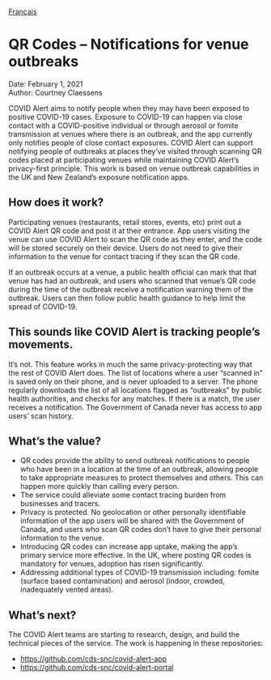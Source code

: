 [Français](https://github.com/cds-snc/covid-alert-documentation/blob/main/produit/codes-qr.md)

# QR Codes – Notifications for venue outbreaks

Date: February 1, 2021 \
Author: Courtney Claessens

COVID Alert aims to notify people when they may have been exposed to positive COVID-19 cases. Exposure to COVID-19 can happen via close contact with a COVID-positive individual or through aerosol or fomite transmission at venues where there is an outbreak, and the app currently only notifies people of close contact exposures. COVID Alert can support notifying people of outbreaks at places they’ve visited through scanning QR codes placed at participating venues while maintaining COVID Alert’s privacy-first principle. This work is based on venue outbreak capabilities in the UK and New Zealand’s exposure notification apps.

## How does it work?
Participating venues (restaurants, retail stores, events, etc) print out a COVID Alert QR code and post it at their entrance. App users visiting the venue can use COVID Alert to scan the QR code as they enter, and the code will be stored securely on their device. Users do not need to give their information to the venue for contact tracing if they scan the QR code. 

If an outbreak occurs at a venue, a public health official can mark that that venue has had an outbreak, and users who scanned that venue’s QR code during the time of the outbreak receive a notification warning them of the outbreak. Users can then follow public health guidance to help limit the spread of COVID-19. 

## This sounds like COVID Alert is tracking people’s movements.
It’s not. This feature works in much the same privacy-protecting way that the rest of COVID Alert does. The list of locations where a user “scanned in” is saved only on their phone, and is never uploaded to a server. The phone regularly downloads the list of all locations flagged as “outbreaks” by public health authorities, and checks for any matches. If there is a match, the user receives a notification. The Government of Canada never has access to app users’ scan history. 

## What’s the value?

* QR codes provide the ability to send outbreak notifications to people who have been in a location at the time of an outbreak, allowing people to take appropriate measures to protect themselves and others. This can happen more quickly than calling every person.
* The service could alleviate some contact tracing burden from businesses and tracers.
* Privacy is protected. No geolocation or other personally identifiable information of the app users will be shared with the Government of Canada, and users who scan QR codes don’t have to give their personal information to the venue.
* Introducing QR codes can increase app uptake, making the app’s primary service more effective. In the UK, where posting QR codes is mandatory for venues, adoption has risen significantly.
* Addressing additional types of COVID-19 transmission including: fomite (surface based contamination) and aerosol (indoor, crowded, inadequately vented areas).

## What’s next?
The COVID Alert teams are starting to research, design, and build the technical pieces of the service. The work is happening in these repositories:

* https://github.com/cds-snc/covid-alert-app
* https://github.com/cds-snc/covid-alert-portal
